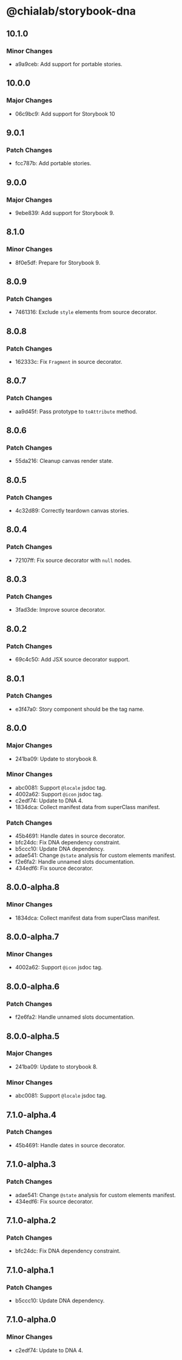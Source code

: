 # @chialab/storybook-dna

## 10.1.0

### Minor Changes

- a9a9ceb: Add support for portable stories.

## 10.0.0

### Major Changes

- 06c9bc9: Add support for Storybook 10

## 9.0.1

### Patch Changes

- fcc787b: Add portable stories.

## 9.0.0

### Major Changes

- 9ebe839: Add support for Storybook 9.

## 8.1.0

### Minor Changes

- 8f0e5df: Prepare for Storybook 9.

## 8.0.9

### Patch Changes

- 7461316: Exclude `style` elements from source decorator.

## 8.0.8

### Patch Changes

- 162333c: Fix `Fragment` in source decorator.

## 8.0.7

### Patch Changes

- aa9d45f: Pass prototype to `toAttribute` method.

## 8.0.6

### Patch Changes

- 55da216: Cleanup canvas render state.

## 8.0.5

### Patch Changes

- 4c32d89: Correctly teardown canvas stories.

## 8.0.4

### Patch Changes

- 72107ff: Fix source decorator with `null` nodes.

## 8.0.3

### Patch Changes

- 3fad3de: Improve source decorator.

## 8.0.2

### Patch Changes

- 69c4c50: Add JSX source decorator support.

## 8.0.1

### Patch Changes

- e3f47a0: Story component should be the tag name.

## 8.0.0

### Major Changes

- 241ba09: Update to storybook 8.

### Minor Changes

- abc0081: Support `@locale` jsdoc tag.
- 4002a62: Support `@icon` jsdoc tag.
- c2edf74: Update to DNA 4.
- 1834dca: Collect manifest data from superClass manifest.

### Patch Changes

- 45b4691: Handle dates in source decorator.
- bfc24dc: Fix DNA dependency constraint.
- b5ccc10: Update DNA dependency.
- adae541: Change `@state` analysis for custom elements manifest.
- f2e6fa2: Handle unnamed slots documentation.
- 434edf6: Fix source decorator.

## 8.0.0-alpha.8

### Minor Changes

- 1834dca: Collect manifest data from superClass manifest.

## 8.0.0-alpha.7

### Minor Changes

- 4002a62: Support `@icon` jsdoc tag.

## 8.0.0-alpha.6

### Patch Changes

- f2e6fa2: Handle unnamed slots documentation.

## 8.0.0-alpha.5

### Major Changes

- 241ba09: Update to storybook 8.

### Minor Changes

- abc0081: Support `@locale` jsdoc tag.

## 7.1.0-alpha.4

### Patch Changes

- 45b4691: Handle dates in source decorator.

## 7.1.0-alpha.3

### Patch Changes

- adae541: Change `@state` analysis for custom elements manifest.
- 434edf6: Fix source decorator.

## 7.1.0-alpha.2

### Patch Changes

- bfc24dc: Fix DNA dependency constraint.

## 7.1.0-alpha.1

### Patch Changes

- b5ccc10: Update DNA dependency.

## 7.1.0-alpha.0

### Minor Changes

- c2edf74: Update to DNA 4.
